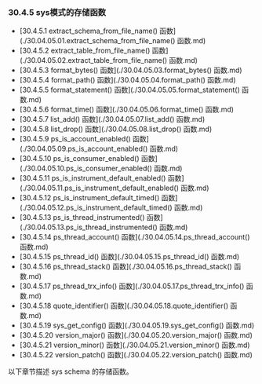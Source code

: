 ### 30.4.5 sys模式的存储函数

- [30.4.5.1 extract_schema_from_file_name() 函数](./30.04.05.01.extract_schema_from_file_name() 函数.md)
- [30.4.5.2 extract_table_from_file_name() 函数](./30.04.05.02.extract_table_from_file_name() 函数.md)
- [30.4.5.3 format_bytes() 函数](./30.04.05.03.format_bytes() 函数.md)
- [30.4.5.4 format_path() 函数](./30.04.05.04.format_path() 函数.md)
- [30.4.5.5 format_statement() 函数](./30.04.05.05.format_statement() 函数.md)
- [30.4.5.6 format_time() 函数](./30.04.05.06.format_time() 函数.md)
- [30.4.5.7 list_add() 函数](./30.04.05.07.list_add() 函数.md)
- [30.4.5.8 list_drop() 函数](./30.04.05.08.list_drop() 函数.md)
- [30.4.5.9 ps_is_account_enabled() 函数](./30.04.05.09.ps_is_account_enabled() 函数.md)
- [30.4.5.10 ps_is_consumer_enabled() 函数](./30.04.05.10.ps_is_consumer_enabled() 函数.md)
- [30.4.5.11 ps_is_instrument_default_enabled() 函数](./30.04.05.11.ps_is_instrument_default_enabled() 函数.md)
- [30.4.5.12 ps_is_instrument_default_timed() 函数](./30.04.05.12.ps_is_instrument_default_timed() 函数.md)
- [30.4.5.13 ps_is_thread_instrumented() 函数](./30.04.05.13.ps_is_thread_instrumented() 函数.md)
- [30.4.5.14 ps_thread_account() 函数](./30.04.05.14.ps_thread_account() 函数.md)
- [30.4.5.15 ps_thread_id() 函数](./30.04.05.15.ps_thread_id() 函数.md)
- [30.4.5.16 ps_thread_stack() 函数](./30.04.05.16.ps_thread_stack() 函数.md)
- [30.4.5.17 ps_thread_trx_info() 函数](./30.04.05.17.ps_thread_trx_info() 函数.md)
- [30.4.5.18 quote_identifier() 函数](./30.04.05.18.quote_identifier() 函数.md)
- [30.4.5.19 sys_get_config() 函数](./30.04.05.19.sys_get_config() 函数.md)
- [30.4.5.20 version_major() 函数](./30.04.05.20.version_major() 函数.md)
- [30.4.5.21 version_minor() 函数](./30.04.05.21.version_minor() 函数.md)
- [30.4.5.22 version_patch() 函数](./30.04.05.22.version_patch() 函数.md) 

以下章节描述 sys schema 的存储函数。
